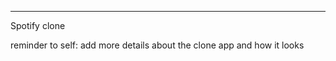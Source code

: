 --------------------------
Spotify clone


reminder to self: add more details about the clone app and how it looks
